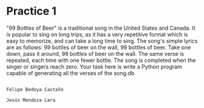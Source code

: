 # Practice 1

"99 Bottles of Beer" is a traditional song in the United States and Canada. It is popular to sing
on long trips, as it has a very repetitive format which is easy to memorize, and can take a long
time to sing. The song's simple lyrics are as follows:
  99 bottles of beer on the wall, 99 bottles of beer.
  Take one down, pass it around, 98 bottles of beer on the wall.
  The same verse is repeated, each time with one fewer bottle. The song is completed when
  the singer or singers reach zero.
Your task here is write a Python program capable of generating all the verses of the song.db


  
                                                                      Felipe Bedoya Castaño
                                                                      Jesús Mendoza Lara
